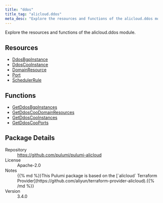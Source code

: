 ```yaml
---
title: "ddos"
title_tag: "alicloud.ddos"
meta_desc: "Explore the resources and functions of the alicloud.ddos module."
---
```


<!-- WARNING: this file was generated by Pulumi Docs Generator. -->
<!-- Do not edit by hand unless you're certain you know what you are doing! -->

Explore the resources and functions of the alicloud.ddos module.

<h2 id="resources">Resources</h2>
<ul class="api">
    <li><a href="ddosbgpinstance" title="DdosBgpInstance"><span class="symbol resource"></span>DdosBgpInstance</a></li>
    <li><a href="ddoscooinstance" title="DdosCooInstance"><span class="symbol resource"></span>DdosCooInstance</a></li>
    <li><a href="domainresource" title="DomainResource"><span class="symbol resource"></span>DomainResource</a></li>
    <li><a href="port" title="Port"><span class="symbol resource"></span>Port</a></li>
    <li><a href="schedulerrule" title="SchedulerRule"><span class="symbol resource"></span>SchedulerRule</a></li>
</ul>

<h2 id="functions">Functions</h2>
<ul class="api">
    <li><a href="getddosbgpinstances" title="GetDdosBgpInstances"><span class="symbol function"></span>GetDdosBgpInstances</a></li>
    <li><a href="getddoscoodomainresources" title="GetDdosCooDomainResources"><span class="symbol function"></span>GetDdosCooDomainResources</a></li>
    <li><a href="getddoscooinstances" title="GetDdosCooInstances"><span class="symbol function"></span>GetDdosCooInstances</a></li>
    <li><a href="getddoscooports" title="GetDdosCooPorts"><span class="symbol function"></span>GetDdosCooPorts</a></li>
</ul>

<h2 id="package-details">Package Details</h2>
<dl class="package-details">
	<dt>Repository</dt>
	<dd><a href="https://github.com/pulumi/pulumi-alicloud">https://github.com/pulumi/pulumi-alicloud</a></dd>
	<dt>License</dt>
	<dd>Apache-2.0</dd>
	<dt>Notes</dt>
	<dd>{{% md %}}This Pulumi package is based on the [`alicloud` Terraform Provider](https://github.com/aliyun/terraform-provider-alicloud).{{% /md %}}</dd>
	<dt>Version</dt>
	<dd>3.4.0</dd>
</dl>

